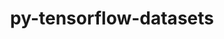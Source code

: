 ---
title: "py-tensorflow-datasets"
layout: cache
categories: [package, develop]
meta: {"compilers": ["gcc@=13.2.0"], "num_specs": 12, "num_specs_by_stack": {"ml-linux-aarch64-cpu": 6, "ml-linux-aarch64-cuda": 6, "ml-linux-x86_64-cpu": 6, "ml-linux-x86_64-cuda": 6, "ml-linux-x86_64-rocm": 6, "root": 12}, "oss": ["ubuntu24.04"], "platforms": ["linux"], "stacks": ["ml-linux-aarch64-cpu", "ml-linux-aarch64-cuda", "ml-linux-x86_64-cpu", "ml-linux-x86_64-cuda", "ml-linux-x86_64-rocm", "root"], "targets": ["aarch64", "x86_64_v3"], "versions": ["4.4.0"]}
spec_details: [{"compiler": "gcc@=13.2.0", "hash": "2odj5e5w66kpdwu5mqv7cozas4xtunt4", "os": "ubuntu24.04", "platform": "linux", "size": "-", "stacks": ["ml-linux-x86_64-cpu", "ml-linux-x86_64-cuda", "ml-linux-x86_64-rocm", "root"], "target": "x86_64_v3", "variants": ["build_system=python_pip"], "versions": ["4.4.0"]}, {"compiler": "gcc@=13.2.0", "hash": "az26toj6bufmuoygb4kxnxlo7v3go3e2", "os": "ubuntu24.04", "platform": "linux", "size": "-", "stacks": ["ml-linux-x86_64-cpu", "ml-linux-x86_64-cuda", "ml-linux-x86_64-rocm", "root"], "target": "x86_64_v3", "variants": ["build_system=python_pip"], "versions": ["4.4.0"]}, {"compiler": "gcc@=13.2.0", "hash": "bxioh5c26fd4oq6qrnu4cgjidfxf2vqn", "os": "ubuntu24.04", "platform": "linux", "size": "-", "stacks": ["ml-linux-aarch64-cpu", "ml-linux-aarch64-cuda", "root"], "target": "aarch64", "variants": ["build_system=python_pip"], "versions": ["4.4.0"]}, {"compiler": "gcc@=13.2.0", "hash": "h4xwx2rug67hnl2p3mmubq7vlk4m7ojx", "os": "ubuntu24.04", "platform": "linux", "size": "-", "stacks": ["ml-linux-aarch64-cpu", "ml-linux-aarch64-cuda", "root"], "target": "aarch64", "variants": ["build_system=python_pip"], "versions": ["4.4.0"]}, {"compiler": "gcc@=13.2.0", "hash": "kpofejarlfirek4iuget7bxvcwbbdk4g", "os": "ubuntu24.04", "platform": "linux", "size": "-", "stacks": ["ml-linux-aarch64-cpu", "ml-linux-aarch64-cuda", "root"], "target": "aarch64", "variants": ["build_system=python_pip"], "versions": ["4.4.0"]}, {"compiler": "gcc@=13.2.0", "hash": "lcpege63dktsg3lrmxggbz5akwzrslmf", "os": "ubuntu24.04", "platform": "linux", "size": "-", "stacks": ["ml-linux-aarch64-cpu", "ml-linux-aarch64-cuda", "root"], "target": "aarch64", "variants": ["build_system=python_pip"], "versions": ["4.4.0"]}, {"compiler": "gcc@=13.2.0", "hash": "lghoihdzbysbedn2pdm4etemk2r7bh2d", "os": "ubuntu24.04", "platform": "linux", "size": "-", "stacks": ["ml-linux-aarch64-cpu", "ml-linux-aarch64-cuda", "root"], "target": "aarch64", "variants": ["build_system=python_pip"], "versions": ["4.4.0"]}, {"compiler": "gcc@=13.2.0", "hash": "mwlpkjcduqyxxinbv4gvm2mwyra2nvlb", "os": "ubuntu24.04", "platform": "linux", "size": "-", "stacks": ["ml-linux-x86_64-cpu", "ml-linux-x86_64-cuda", "ml-linux-x86_64-rocm", "root"], "target": "x86_64_v3", "variants": ["build_system=python_pip"], "versions": ["4.4.0"]}, {"compiler": "gcc@=13.2.0", "hash": "ojytlcavpizysbtquk4qix2veiqsvvuz", "os": "ubuntu24.04", "platform": "linux", "size": "-", "stacks": ["ml-linux-x86_64-cpu", "ml-linux-x86_64-cuda", "ml-linux-x86_64-rocm", "root"], "target": "x86_64_v3", "variants": ["build_system=python_pip"], "versions": ["4.4.0"]}, {"compiler": "gcc@=13.2.0", "hash": "qq2e65x55psyoqg4pjpmvuoz7nb4ht6l", "os": "ubuntu24.04", "platform": "linux", "size": "-", "stacks": ["ml-linux-x86_64-cpu", "ml-linux-x86_64-cuda", "ml-linux-x86_64-rocm", "root"], "target": "x86_64_v3", "variants": ["build_system=python_pip"], "versions": ["4.4.0"]}, {"compiler": "gcc@=13.2.0", "hash": "tlrubri5cntrgcjxwxxa4zbcmz5lzw2h", "os": "ubuntu24.04", "platform": "linux", "size": "-", "stacks": ["ml-linux-x86_64-cpu", "ml-linux-x86_64-cuda", "ml-linux-x86_64-rocm", "root"], "target": "x86_64_v3", "variants": ["build_system=python_pip"], "versions": ["4.4.0"]}, {"compiler": "gcc@=13.2.0", "hash": "u3dmlzfxt5shdj7kmxnwgepvwjjvq2jx", "os": "ubuntu24.04", "platform": "linux", "size": "-", "stacks": ["ml-linux-aarch64-cpu", "ml-linux-aarch64-cuda", "root"], "target": "aarch64", "variants": ["build_system=python_pip"], "versions": ["4.4.0"]}]
---